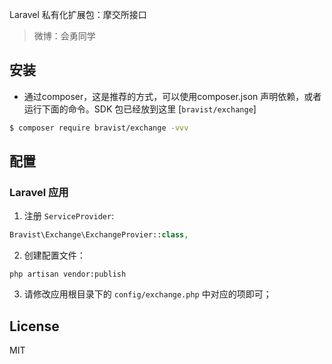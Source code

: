 
Laravel 私有化扩展包：摩交所接口

> 微博：会勇同学

## 安装

* 通过composer，这是推荐的方式，可以使用composer.json 声明依赖，或者运行下面的命令。SDK 包已经放到这里 [`bravist/exchange`]

```bash
$ composer require bravist/exchange -vvv
```


## 配置

### Laravel 应用

1. 注册 `ServiceProvider`:

  ```php
  Bravist\Exchange\ExchangeProvier::class,
  ```

2. 创建配置文件：

  ```shell
  php artisan vendor:publish
  ```

3. 请修改应用根目录下的 `config/exchange.php` 中对应的项即可；


## License

MIT